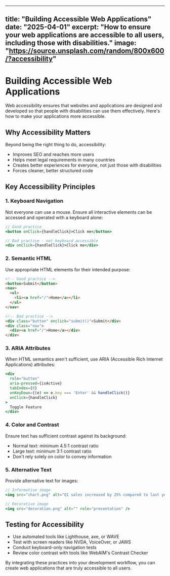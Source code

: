 
---
title: "Building Accessible Web Applications"
date: "2025-04-01"
excerpt: "How to ensure your web applications are accessible to all users, including those with disabilities."
image: "https://source.unsplash.com/random/800x600/?accessibility"
---

# Building Accessible Web Applications

Web accessibility ensures that websites and applications are designed and developed so that people with disabilities can use them effectively. Here's how to make your applications more accessible.

## Why Accessibility Matters

Beyond being the right thing to do, accessibility:

- Improves SEO and reaches more users
- Helps meet legal requirements in many countries
- Creates better experiences for everyone, not just those with disabilities
- Forces cleaner, better structured code

## Key Accessibility Principles

### 1. Keyboard Navigation

Not everyone can use a mouse. Ensure all interactive elements can be accessed and operated with a keyboard alone:

```jsx
// Good practice
<button onClick={handleClick}>Click me</button>

// Bad practice - not keyboard accessible
<div onClick={handleClick}>Click me</div>
```

### 2. Semantic HTML

Use appropriate HTML elements for their intended purpose:

```html
<!-- Good practice -->
<button>Submit</button>
<nav>
  <ul>
    <li><a href="/">Home</a></li>
  </ul>
</nav>

<!-- Bad practice -->
<div class="button" onclick="submit()">Submit</div>
<div class="nav">
  <div><a href="/">Home</a></div>
</div>
```

### 3. ARIA Attributes

When HTML semantics aren't sufficient, use ARIA (Accessible Rich Internet Applications) attributes:

```jsx
<div 
  role="button"
  aria-pressed={isActive}
  tabIndex={0}
  onKeyDown={(e) => e.key === 'Enter' && handleClick()}
  onClick={handleClick}
>
  Toggle Feature
</div>
```

### 4. Color and Contrast

Ensure text has sufficient contrast against its background:

- Normal text: minimum 4.5:1 contrast ratio
- Large text: minimum 3:1 contrast ratio
- Don't rely solely on color to convey information

### 5. Alternative Text

Provide alternative text for images:

```jsx
// Informative image
<img src="chart.png" alt="Q1 sales increased by 25% compared to last year" />

// Decorative image
<img src="decoration.png" alt="" role="presentation" />
```

## Testing for Accessibility

- Use automated tools like Lighthouse, axe, or WAVE
- Test with screen readers like NVDA, VoiceOver, or JAWS
- Conduct keyboard-only navigation tests
- Review color contrast with tools like WebAIM's Contrast Checker

By integrating these practices into your development workflow, you can create web applications that are truly accessible to all users.
